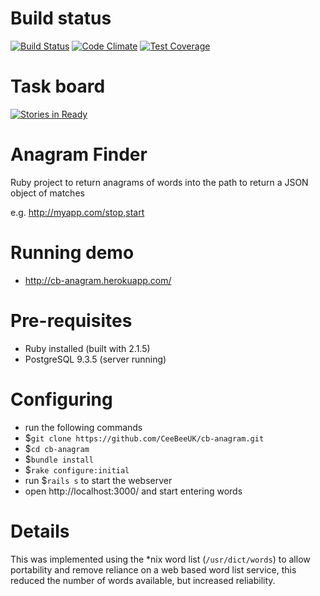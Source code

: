 # Build status
[![Build Status](https://travis-ci.org/CeeBeeUK/cb-anagram.svg)](https://travis-ci.org/CeeBeeUK/cb-anagram)
[![Code Climate](https://codeclimate.com/github/CeeBeeUK/cb-anagram/badges/gpa.svg)](https://codeclimate.com/github/CeeBeeUK/cb-anagram)
[![Test Coverage](https://codeclimate.com/github/CeeBeeUK/cb-anagram/badges/coverage.svg)](https://codeclimate.com/github/CeeBeeUK/cb-anagram)

# Task board
[![Stories in Ready](https://badge.waffle.io/CeeBeeUK/cb-anagram.svg?label=ready&title=Ready)](http://waffle.io/CeeBeeUK/cb-anagram)

# Anagram Finder
Ruby project to return anagrams of words into the path to return a JSON object of matches

e.g. http://myapp.com/stop,start

# Running demo
* http://cb-anagram.herokuapp.com/

# Pre-requisites
* Ruby installed (built with 2.1.5)
* PostgreSQL 9.3.5 (server running)

# Configuring
* run the following commands
* $`git clone https://github.com/CeeBeeUK/cb-anagram.git`
* $`cd cb-anagram`
* $`bundle install`
* $`rake configure:initial`
* run $`rails s` to start the webserver
* open http://localhost:3000/ and start entering words

# Details
This was implemented using the \*nix word list (`/usr/dict/words`) to allow portability and remove reliance
on a web based word list service, this reduced the number of words available, but increased reliability.